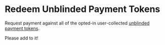 # Redeem Unblinded Payment Tokens

Request payment against all of the opted-in user-collected [unblinded payment tokens](https://github.com/brave/brave-browser/wiki/Security-and-privacy-model-for-ad-confirmations).

Please add to it!

